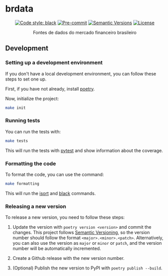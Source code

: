 # brdata

<div align="center">

[![Code style: black](https://img.shields.io/badge/code%20style-black-000000.svg)](https://github.com/psf/black)
[![Pre-commit](https://img.shields.io/badge/pre--commit-enabled-brightgreen?logo=pre-commit&logoColor=white)](https://github.com/gabrielguarisa/brdata/blob/master/.pre-commit-config.yaml)
[![Semantic Versions](https://img.shields.io/badge/%20%20%F0%9F%93%A6%F0%9F%9A%80-semantic--versions-e10079.svg)](https://github.com/gabrielguarisa/brdata/releases)
[![License](https://img.shields.io/github/license/gabrielguarisa/brdata)](https://github.com/gabrielguarisa/brdata/blob/master/LICENSE)

Fontes de dados do mercado financeiro brasileiro

</div>

## Development
### Setting up a development environment

If you don't have a local development environment, you can follow these steps to set one up.

First, if you have not already, install [poetry](https://python-poetry.org/).

Now, initialize the project:

```bash
make init
```

### Running tests

You can run the tests with:

```bash
make tests
```

This will run the tests with [pytest](https://docs.pytest.org/en/latest/) and show information about the coverage.

### Formatting the code

To format the code, you can use the command:

```bash
make formatting
```

This will run the [isort](https://github.com/PyCQA/isort)  and [black](https://github.com/psf/black) commands.

### Releasing a new version

To release a new version, you need to follow these steps:

1. Update the version with `poetry version <version>` and commit the changes. This project follows [Semantic Versioning](http://semver.org/), so the version number should follow the format `<major>.<minor>.<patch>`. Alternatively, you can also use the version as `major` or `minor` or `patch`, and the version number will be automatically incremented.

2. Create a Github release with the new version number.

3. (Optional) Publish the new version to PyPI with `poetry publish --build`.